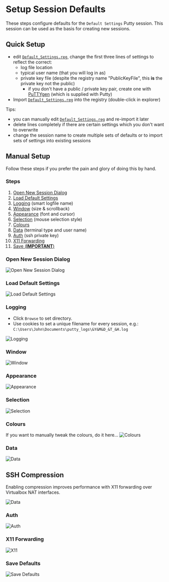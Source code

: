 # Setup Session Defaults

These steps configure defaults for the `Default Settings` Putty session.
This session can be used as the basis for creating new sessions.

## Quick Setup

- edit [`Default_Settings.reg`](Default_Settings.reg), change the first three lines of settings to reflect the correct:
  - log file location
  - typical user name (that you will log in as)
  - private key file (despite the registry name "PublicKeyFile", this **is** the private key not the public)
    - if you don't have a public / private key pair, create one with [PuTTYgen](https://www.ssh.com/ssh/putty/windows/puttygen) (which is supplied with Putty)
- Import  [`Default_Settings.reg`](Default_Settings.reg) into the registry (double-click in explorer)

Tips:

- you can manually edit [`Default_Settings.reg`](Default_Settings.reg) and re-import it later
- delete lines completely if there are certain settings which you don't want to overwrite
- change the session name to create multiple sets of defaults or to import sets of settings into existing sessions

## Manual Setup

Follow these steps if you prefer the pain and glory of doing this by hand.

### Steps

1. [Open New Session Dialog](#open-new-session-dialog)
1. [Load Default Settings](#load-default-settings)
1. [Logging](#logging) (smart logfile name)
1. [Window](#window) (size & scrollback)
1. [Appearance](#appearance) (font and cursor)
1. [Selection](#selection) (mouse selection style)
1. [Colours](#colours)
1. [Data](#data) (terminal type and user name)
1. [Auth](#auth) (ssh private key)
1. [X11 Forwarding](#x11-forwarding)
1. [Save (**IMPORTANT**)](#save-defaults)

### Open New Session Dialog

![Open New Session Dialog](pictures/01_NewSession.PNG)

### Load Default Settings

![Load Default Settings](pictures/02_LoadDefaultSettings.png)

### Logging

- Click `Browse` to set directory.
- Use cookies to set a unique filename for every session, e.g.: `C:\Users\John\Documents\putty_logs\&Y&M&D_&T_&H.log`

![Logging](pictures/defaults/Logging.png)

### Window

![Window](pictures/defaults/Window.png)

### Appearance

![Appearance](pictures/defaults/Appearance.png)

### Selection

![Selection](pictures/defaults/Selection.png)

### Colours

If you want to manually tweak the colours, do it here...
![Colours](pictures/defaults/Colours.png)

### Data

![Data](pictures/defaults/Data.png)

## SSH Compression

Enabling compression improves performance with X11 forwarding over Virtualbox NAT interfaces.

![Data](pictures/defaults/SSH.png)

### Auth

![Auth](pictures/defaults/Auth.png)

### X11 Forwarding

![X11](pictures/defaults/X11.png)

### Save Defaults

![Save Defaults](pictures/defaults/SaveDefaults.png)
